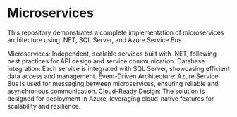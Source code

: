 # Microservices
This repository demonstrates a complete implementation of microservices architecture using .NET, SQL Server, and Azure Service Bus

Microservices: Independent, scalable services built with .NET, following best practices for API design and service communication.
Database Integration: Each service is integrated with SQL Server, showcasing efficient data access and management.
Event-Driven Architecture: Azure Service Bus is used for messaging between microservices, ensuring reliable and asynchronous communication.
Cloud-Ready Design: The solution is designed for deployment in Azure, leveraging cloud-native features for scalability and resilience.
